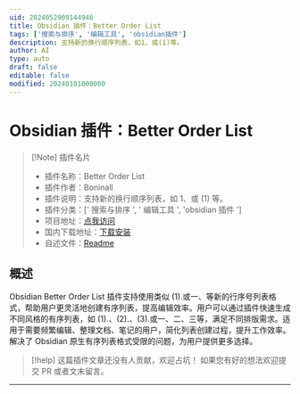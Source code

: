 ```yaml
---
uid: 2024052909144946
title: Obsidian 插件：Better Order List
tags: ['搜索与排序', '编辑工具', 'obsidian插件']
description: 支持新的换行顺序列表，如1、或(1)等。
author: AI
type: auto
draft: false
editable: false
modified: 20240101000000
---
```


# Obsidian 插件：Better Order List

> [!Note] 插件名片
> - 插件名称：Better Order List
> - 插件作者：Boninall
> - 插件说明：支持新的换行顺序列表，如 1、或 (1) 等。
> - 插件分类：[' 搜索与排序 ', ' 编辑工具 ', 'obsidian 插件 ']
> - 项目地址：[点我访问](https://github.com/quorafind/obsidian-better-order-list)
> - 国内下载地址：[下载安装](https://pkmer.cn/products/plugin/pluginMarket/?better-order-list)
> - 自述文件：[Readme](https://ghproxy.net/https://raw.githubusercontent.com/Quorafind/Obsidian-Better-Order-List/master/README.md)

## 概述

Obsidian Better Order List 插件支持使用类似 (1).或一、等新的行序号列表格式，帮助用户更灵活地创建有序列表，提高编辑效率。用户可以通过插件快速生成不同风格的有序列表，如 (1).、(2).、(3).或一、二、三等，满足不同排版需求。适用于需要频繁编辑、整理文档、笔记的用户，简化列表创建过程，提升工作效率。解决了 Obsidian 原生有序列表格式受限的问题，为用户提供更多选择。

> [!help]
> 这篇插件文章还没有人贡献，欢迎占坑！
> 如果您有好的想法欢迎提交 PR 或者文末留言。

---



